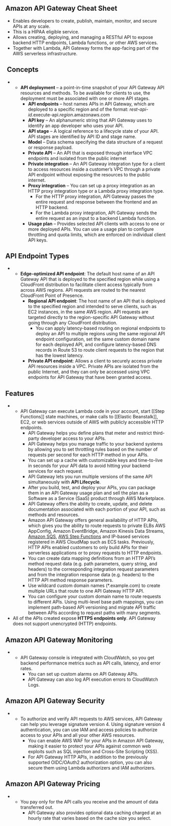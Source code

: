 ## Amazon API Gateway Cheat Sheet

- Enables developers to create, publish, maintain, monitor, and secure APIs at any scale.
- This is a HIPAA eligible service.
- Allows creating, deploying, and managing a RESTful API to expose backend HTTP endpoints, Lambda functions, or other AWS services.
- Together with Lambda, API Gateway forms the app-facing part of the AWS serverless infrastructure.
##  **Concepts**

- - **API deployment** – a point-in-time snapshot of your API Gateway API resources and methods. To be available for clients to use, the deployment must be associated with one or more API stages.
    - **API endpoints** – host names APIs in API Gateway, which are deployed to a specific region and of the format: _rest-api-id_.execute-api._region_.amazonaws.com
    - **API key** – An alphanumeric string that API Gateway uses to identify an app developer who uses your API.
    - **API stage** – A logical reference to a lifecycle state of your API. API stages are identified by API ID and stage name.
    - **Model** – Data schema specifying the data structure of a request or response payload.
    - **Private API** – An API that is exposed through interface VPC endpoints and isolated from the public internet
    - **Private integration** – An API Gateway integration type for a client to access resources inside a customer’s VPC through a private API endpoint without exposing the resources to the public internet.
    - **Proxy integration** – You can set up a proxy integration as an HTTP proxy integration type or a Lambda proxy integration type.
        - For the HTTP proxy integration, API Gateway passes the entire request and response between the frontend and an HTTP backend.
        - For the Lambda proxy integration, API Gateway sends the entire request as an input to a backend Lambda function.
    - **Usage plan** – Provides selected API clients with access to one or more deployed APIs. You can use a usage plan to configure throttling and quota limits, which are enforced on individual client API keys.

## **API Endpoint Types**

- - **Edge-optimized API endpoint**: The default host name of an API Gateway API that is deployed to the specified region while using a CloudFront distribution to facilitate client access typically from across AWS regions. API requests are routed to the nearest CloudFront Point of Presence.
    - **Regional API endpoint**: The host name of an API that is deployed to the specified region and intended to serve clients, such as EC2 instances, in the same AWS region. API requests are targeted directly to the region-specific API Gateway without going through any CloudFront distribution.
        - You can apply latency-based routing on regional endpoints to deploy an API to multiple regions using the same regional API endpoint configuration, set the same custom domain name for each deployed API, and configure latency-based DNS records in Route 53 to route client requests to the region that has the lowest latency.
    - **Private API endpoint**: Allows a client to securely access private API resources inside a VPC. Private APIs are isolated from the public Internet, and they can only be accessed using VPC endpoints for API Gateway that have been granted access.

## **Features**

- - API Gateway can execute Lambda code in your account, start [[Step Functions]] state machines, or make calls to [[Elastic Beanstalk]], EC2, or web services outside of AWS with publicly accessible HTTP endpoints.
    - API Gateway helps you define plans that meter and restrict third-party developer access to your APIs.
    - API Gateway helps you manage traffic to your backend systems by allowing you to set throttling rules based on the number of requests per second for each HTTP method in your APIs.
    - You can set up a cache with customizable keys and time-to-live in seconds for your API data to avoid hitting your backend services for each request.
    - API Gateway lets you run multiple versions of the same API simultaneously with **API Lifecycle**.
    - After you build, test, and deploy your APIs, you can package them in an API Gateway usage plan and sell the plan as a Software as a Service (SaaS) product through AWS Marketplace.
    - API Gateway offers the ability to create, update, and delete documentation associated with each portion of your API, such as methods and resources.
    - Amazon API Gateway offers general availability of HTTP APIs, which gives you the ability to route requests to private ELBs AWS AppConfig, Amazon EventBridge, Amazon Kinesis Data Streams, [Amazon SQS](https://tutorialsdojo.com/amazon-sqs/), [AWS Step Functions](https://tutorialsdojo.com/aws-step-functions/) and IP-based services registered in AWS CloudMap such as ECS tasks. Previously, HTTP APIs enabled customers to only build APIs for their serverless applications or to proxy requests to HTTP endpoints.
    - You can create data mapping definitions from an HTTP API’s method request data (e.g. path parameters, query string, and headers) to the corresponding integration request parameters and from the integration response data (e.g. headers) to the HTTP API method response parameters.
    - Use wildcard custom domain names (*.example.com) to create multiple URLs that route to one API Gateway HTTP API.
    - You can configure your custom domain name to route requests to different APIs. Using multi-level base path mappings, you can implement path-based API versioning and migrate API traffic between APIs according to request paths with many segments.
- All of the APIs created expose **HTTPS endpoints only**. API Gateway does not support unencrypted (HTTP) endpoints.

## **Amazon API Gateway Monitoring**

- - API Gateway console is integrated with CloudWatch, so you get backend performance metrics such as API calls, latency, and error rates.
    - You can set up custom alarms on API Gateway APIs.
    - API Gateway can also log API execution errors to CloudWatch Logs.

## **Amazon API Gateway Security**

- - To authorize and verify API requests to AWS services, API Gateway can help you leverage signature version 4. Using signature version 4 authentication, you can use IAM and access policies to authorize access to your APIs and all your other AWS resources.
    - You can enable AWS WAF for your APIs in Amazon API Gateway, making it easier to protect your APIs against common web exploits such as SQL injection and Cross-Site Scripting (XSS).
    - For API Gateway HTTP APIs, in addition to the previously supported OIDC/OAuth2 authorization option, you can also secure them using Lambda authorizers and IAM authorizers.

## **Amazon API Gateway Pricing**

- - You pay only for the API calls you receive and the amount of data transferred out.
    - API Gateway also provides optional data caching charged at an hourly rate that varies based on the cache size you select.